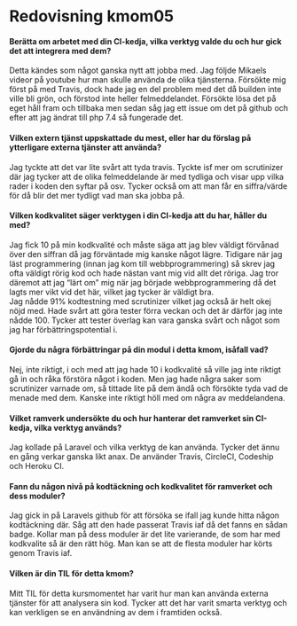 ---
---
Redovisning kmom05
=========================

#### Berätta om arbetet med din CI-kedja, vilka verktyg valde du och hur gick det att integrera med dem?

Detta kändes som något ganska nytt att jobba med. Jag följde Mikaels videor på youtube hur man skulle använda de olika tjänsterna. Försökte mig först på med Travis, dock hade jag en del problem med det då builden inte ville bli grön, och förstod inte heller felmeddelandet. Försökte lösa det på eget håll fram och tillbaka men sedan såg jag ett issue om det på github och efter att jag ändrat till php 7.4 så fungerade det.

#### Vilken extern tjänst uppskattade du mest, eller har du förslag på ytterligare externa tjänster att använda?

Jag tyckte att det var lite svårt att tyda travis. Tyckte isf mer om scrutinizer där jag tycker att de olika felmeddelande är med tydliga och visar upp vilka rader i koden den syftar på osv. Tycker också om att man får en siffra/värde för då blir det mer tydligt vad man ska jobba på.

#### Vilken kodkvalitet säger verktygen i din CI-kedja att du har, håller du med?

Jag fick 10 på min kodkvalité och måste säga att jag blev väldigt förvånad över den siffran då jag förväntade mig kanske något lägre. Tidigare när jag läst programmering (innan jag kom till webbprogrammering) så skrev jag ofta väldigt rörig kod och hade nästan vant mig vid allt det röriga. Jag tror däremot att jag “lärt om” mig när jag började webbprogrammering då det lagts mer vikt vid det här, vilket jag tycker är väldigt bra.
</br>
Jag nådde 91% kodtestning med scrutinizer vilket jag också är helt okej nöjd med. Hade svårt att göra tester förra veckan och det är därför jag inte nådde 100. Tycker att tester överlag kan vara ganska svårt och något som jag har förbättringspotential i.

#### Gjorde du några förbättringar på din modul i detta kmom, isåfall vad?

Nej, inte riktigt, i och med att jag hade 10 i kodkvalité så ville jag inte riktigt gå in och råka förstöra något i koden. Men jag hade några saker som scrutinizer varnade om, så tittade lite på dem ändå och försökte tyda vad de menade med dem. Kanske inte riktigt höll med om några av meddelandena.

#### Vilket ramverk undersökte du och hur hanterar det ramverket sin CI-kedja, vilka verktyg används?

Jag kollade på Laravel och vilka verktyg de kan använda. Tycker det ännu en gång verkar ganska likt anax. De använder Travis, CircleCI, Codeship och Heroku CI.

#### Fann du någon nivå på kodtäckning och kodkvalitet för ramverket och dess moduler?
Jag gick in på Laravels github för att försöka se ifall jag kunde hitta någon kodtäckning där. Såg att den hade passerat Travis iaf då det fanns en sådan badge. Kollar man på dess moduler är det lite varierande, de som har med kodkvalite så är den rätt hög. Man kan se att de flesta moduler har körts genom Travis iaf.

#### Vilken är din TIL för detta kmom?
Mitt TIL för detta kursmomentet har varit hur man kan använda externa tjänster för att analysera sin kod. Tycker att det har varit smarta verktyg och kan verkligen se en användning av dem i framtiden också.

